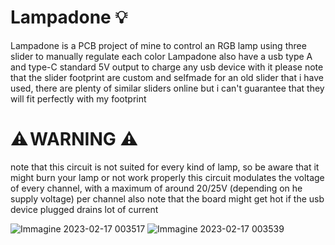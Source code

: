 # Lampadone 💡 
 Lampadone is a PCB project of mine to control an RGB lamp using three slider to manually regulate each color 
 Lampadone also have a usb type A and type-C standard 5V output to charge any usb device with it
 please note that the slider footprint are custom and selfmade for an old slider that i have used, there are plenty of similar sliders online but i can't guarantee that they will fit perfectly with my footprint
 
 # ⚠️ WARNING ⚠️ 
 note that this circuit is not suited for every kind of lamp, so be aware that it might burn your lamp or not work properly
 this circuit modulates the voltage of every channel, with a maximum of around 20/25V (depending on he supply voltage) per channel
 also note that the board might get hot if the usb device plugged drains lot of current

![Immagine 2023-02-17 003517](https://user-images.githubusercontent.com/102879259/219512049-724110ba-a84c-42fc-b623-3ec0fec56d62.png)
![Immagine 2023-02-17 003539](https://user-images.githubusercontent.com/102879259/219512051-03d784eb-2b77-49c5-9234-002c158f610b.png)
